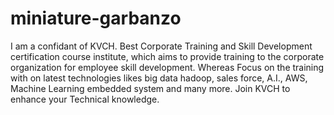 # miniature-garbanzo
I am a confidant of KVCH. Best Corporate Training and Skill Development certification course institute, which aims to provide training to the corporate organization for employee skill development. Whereas Focus on the training with on latest technologies likes big data hadoop, sales force, A.I., AWS, Machine Learning embedded system and many more. Join KVCH to enhance your Technical knowledge.
